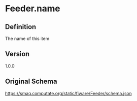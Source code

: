 # Feeder.name

## Definition
The name of this item

## Version
1.0.0

## Original Schema
https://smaq.computate.org/static/fiware/Feeder/schema.json
